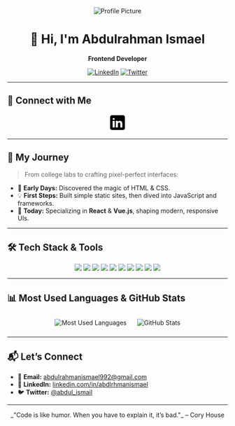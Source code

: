 <div align="center">
  <img src="https://avatars.githubusercontent.com/abdlrhmanismael" alt="Profile Picture" width="120"/>

# 👋 Hi, I'm **Abdulrahman Ismael**

**Frontend Developer**

[![LinkedIn](https://img.shields.io/badge/LinkedIn-Abdulrahman%20Ismail-blue?logo=linkedin)](https://www.linkedin.com/in/abdlrhmanismael/)
[![Twitter](https://img.shields.io/badge/Twitter-@abdul_ismail-1ca0f1?logo=twitter)](https://twitter.com/abdlrhmanismael)
</div>

---

## 🔗 Connect with Me

<div align="center">
  <a href="https://linkedin.com/in/abdulrahman-ismail"><img src="https://raw.githubusercontent.com/simple-icons/simple-icons/master/icons/linkedin.svg" width="40" alt="LinkedIn" style="margin:0 10px;"/></a>
</div>

---

## 🚀 My Journey

> From college labs to crafting pixel-perfect interfaces:

* 🔰 **Early Days:** Discovered the magic of HTML & CSS.
* 💡 **First Steps:** Built simple static sites, then dived into JavaScript and frameworks.
* 🎯 **Today:** Specializing in **React** & **Vue.js**, shaping modern, responsive UIs.

---

## 🛠️ Tech Stack & Tools

<div align="center">
  <img src="https://img.shields.io/badge/JavaScript-ES6+-f7df1e?logo=javascript&logoColor=black"/>
  <img src="https://img.shields.io/badge/TypeScript-007ACC?logo=typescript&logoColor=white"/>
  <img src="https://img.shields.io/badge/React-61DAFB?logo=react&logoColor=black"/>
  <img src="https://img.shields.io/badge/Vue.js-4FC08D?logo=vuedotjs&logoColor=white"/>
  <img src="https://img.shields.io/badge/Nuxt.js-00DC82?logo=nuxtdotjs&logoColor=white"/>
  <img src="https://img.shields.io/badge/Tailwind_CSS-38B2AC?logo=tailwind-css&logoColor=white"/>
  <img src="https://img.shields.io/badge/Bootstrap-7952B3?logo=bootstrap&logoColor=white"/>
  <img src="https://img.shields.io/badge/Pinia-D7B778?logo=pinia&logoColor=white"/>
  <img src="https://img.shields.io/badge/Axios-5A29E4?logo=axios&logoColor=white"/>
  <img src="https://img.shields.io/badge/Framer_Motion-0055FF?logo=framer&logoColor=white"/>
</div>

---

## 📊 Most Used Languages & GitHub Stats

<div align="center">
  <img src="https://github-readme-stats.vercel.app/api/top-langs/?username=abdlrhmanismael&layout=compact&hide_border=true" alt="Most Used Languages" width="300" style="margin:10px;"/>
  <img src="https://github-readme-stats.vercel.app/api?username=abdlrhmanismael&show_icons=true&count_private=true&hide_border=true" alt="GitHub Stats" width="300" style="margin:10px;"/>
</div>

---
## 📬 Let’s Connect

* 📧 **Email:** [abdulrahmanismael992@gmail.com](mailto:abdulrahmanismael992@gmail.com)
* 💼 **LinkedIn:** [linkedin.com/in/abdlrhmanismael](https://linkedin.com/in/abdlrhmanismael)
* 🐦 **Twitter:** [@abdul\_ismail](https://twitter.com/abdlrhmanismael)

---

<div align="center">
  _"Code is like humor. When you have to explain it, it’s bad."_ – Cory House
</div>
